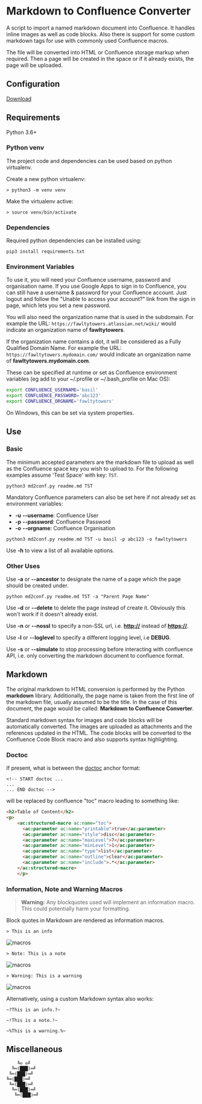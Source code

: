 # Markdown to Confluence Converter

A script to import a named markdown document into Confluence.
It handles inline images as well as code blocks.
Also there is support for some custom markdown tags for use with commonly used Confluence macros.

The file will be converted into HTML or Confluence storage markup when required.
Then a page will be created in the space or if it already exists, the page will be uploaded.

## Configuration

[Download](https://github.com/rittmanmead/md_to_conf)

## Requirements

Python 3.6+

### Python venv

The project code and dependencies can be used based on python virtualenv.

Create a new python virtualenv:

```less
> python3 -m venv venv
```

Make the virtualenv active:

```less
> source venv/bin/activate
```

### Dependencies

Required python dependencies can be installed using:

```less
pip3 install requirements.txt
```

### Environment Variables

To use it, you will need your Confluence username, password and organisation name.
If you use Google Apps to sign in to Confluence, you can still have a username & password for your Confluence account.
Just logout and follow the "Unable to access your account?" link from the sign in page, which lets you set a new password.

You will also need the organization name that is used in the subdomain.
For example the URL: `https://fawltytowers.atlassian.net/wiki/` would indicate an organization name of **fawltytowers**.

If the organization name contains a dot, it will be considered as a Fully Qualified Domain Name.
For example the URL: `https://fawltytowers.mydomain.com/` would indicate an organization name of **fawltytowers.mydomain.com**.

These can be specified at runtime or set as Confluence environment variables
(eg add to your ~/.profile or ~/.bash_profile on Mac OS):

``` bash
export CONFLUENCE_USERNAME='basil'
export CONFLUENCE_PASSWORD='abc123'
export CONFLUENCE_ORGNAME='fawltytowers'
```

On Windows, this can be set via system properties.

## Use

### Basic

The minimum accepted parameters are the markdown file to upload as well as the Confluence space key you wish to upload to. For the following examples assume 'Test Space' with key: `TST`.

```less
python3 md2conf.py readme.md TST
```

Mandatory Confluence parameters can also be set here if not already set as environment variables:

* **-u** **--username**: Confluence User
* **-p** **--password**: Confluence Password
* **-o** **--orgname**: Confluence Organisation

```less
python3 md2conf.py readme.md TST -u basil -p abc123 -o fawltytowers
```

Use **-h** to view a list of all available options.

### Other Uses

Use **-a** or **--ancestor** to designate the name of a page which the page should be created under.

```less
python md2conf.py readme.md TST -a "Parent Page Name"
```

Use **-d** or **--delete** to delete the page instead of create it. Obviously this won't work if it doesn't already exist.

Use **-n** or **--nossl** to specify a non-SSL url, i.e. **<http://>** instead of **<https://>**.

Use **-l** or **--loglevel** to specify a different logging level, i.e **DEBUG**.

Use **-s** or **--simulate** to stop processing before interacting with confluence API, i.e. only
 converting the markdown document to confluence format.

## Markdown

The original markdown to HTML conversion is performed by the Python **markdown** library.
Additionally, the page name is taken from the first line of  the markdown file, usually assumed to be the title.
In the case of this document, the page would be called: **Markdown to Confluence Converter**.

Standard markdown syntax for images and code blocks will be automatically converted.
The images are uploaded as attachments and the references updated in the HTML.
The code blocks will be converted to the Confluence Code Block macro and also supports syntax highlighting.

### Doctoc

If present, what is between the [doctoc](https://github.com/thlorenz/doctoc) anchor format:

```less
<!-- START doctoc ...
...
... END doctoc -->
```

will be replaced by confluence "toc" macro leading to something like:

```html
<h2>Table of Content</h2>
<p>
    <ac:structured-macro ac:name="toc">
      <ac:parameter ac:name="printable">true</ac:parameter>
      <ac:parameter ac:name="style">disc</ac:parameter>
      <ac:parameter ac:name="maxLevel">7</ac:parameter>
      <ac:parameter ac:name="minLevel">1</ac:parameter>
      <ac:parameter ac:name="type">list</ac:parameter>
      <ac:parameter ac:name="outline">clear</ac:parameter>
      <ac:parameter ac:name="include">.*</ac:parameter>
    </ac:structured-macro>
    </p>
```

### Information, Note and Warning Macros

> **Warning:** Any blockquotes used will implement an information macro. This could potentially harm your formatting.

Block quotes in Markdown are rendered as information macros.

```less
> This is an info
```

![macros](images/infoMacro.png)

```less
> Note: This is a note
```

![macros](images/noteMacro.png)

```less
> Warning: This is a warning
```

![macros](images/warningMacro.png)

Alternatively, using a custom Markdown syntax also works:

```less
~?This is an info.?~

~!This is a note.!~

~%This is a warning.%~
```

## Miscellaneous

```less
    ╚⊙ ⊙╝
  ╚═(███)═╝
 ╚═(███)═╝
╚═(███)═╝
 ╚═(███)═╝
  ╚═(███)═╝
   ╚═(███)═╝
```

